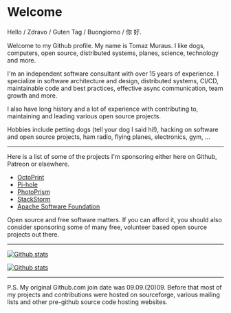 # Welcome

Hello / Zdravo / Guten Tag / Buongiorno / 你 好.

Welcome to my Github profile. My name is Tomaz Muraus. I like dogs, computers, open source,
distributed systems, planes, science, technology and more.

I'm an independent software consultant with over 15 years of experience. I specialize in
software architecture and design, distributed systems, CI/CD, maintainable code and best practices,
effective async communication, team growth and more.

I also have long history and a lot of experience with contributing to, maintaining and leading
various open source projects.

Hobbies include petting dogs (tell your dog I said hi!), hacking on software and open source
projects, ham radio, flying planes, electronics, gym, ...

---

Here is a list of some of the projects I'm sponsoring either here on Github, Patreon or elsewhere.

- [OctoPrint](https://github.com/OctoPrint/OctoPrint)
- [Pi-hole](https://www.patreon.com/pihole/posts)
- [PhotoPrism](https://github.com/photoprism/photoprism)
- [StackStorm](https://funding.communitybridge.org/projects/stackstorm)
- [Apache Software Foundation](https://www.apache.org/foundation/contributing.html)

Open source and free software matters. If you can afford it, you should also consider sponsoring
some of many free, volunteer based open source projects out there.

---

[![Github stats](https://github-readme-stats.vercel.app/api?username=Kami&show_icons=true&theme=synthwave)](https://github.com/Kami)

[![Github stats](https://github-readme-stats.vercel.app/api/top-langs/?username=Kami&hide=php&langs_count=8&layout=compact)](https://github.com/Kami)

---

P.S. My original Github.com join date was 09.09.(20)09. Before that most of my projects and
contributions were hosted on sourceforge, various mailing lists and other pre-github source
code hosting websites.
